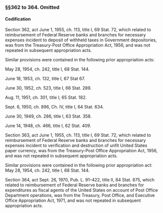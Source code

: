 ### §§362 to 364. Omitted ###

#### Codification ####

Section 362, act June 1, 1955, ch. 113, title I, 69 Stat. 72, which related to reimbursement of Federal Reserve banks and branches for necessary expenses incident to deposit of withheld taxes in Government depositories, was from the Treasury-Post Office Appropriation Act, 1956, and was not repeated in subsequent appropriation acts.

Similar provisions were contained in the following prior appropriation acts:

May 28, 1954, ch. 242, title I, 68 Stat. 144.

June 18, 1953, ch. 132, title I, 67 Stat 67.

June 30, 1952, ch. 523, title I, 66 Stat. 289.

Aug. 11, 1951, ch. 301, title I, 65 Stat. 182.

Sept. 6, 1950, ch. 896, Ch. IV, title I, 64 Stat. 634.

June 30, 1949, ch. 286, title I, 63 Stat. 358.

June 14, 1948, ch. 466, title I, 62 Stat. 409.

Section 363, act June 1, 1955, ch. 113, title I, 69 Stat. 72, which related to reimbursement of Federal Reserve banks and branches for necessary expenses incident to verification and destruction of unfit United States paper currency, was from the Treasury-Post Office Appropriation Act, 1956, and was not repeated in subsequent appropriation acts.

Similar provisions were contained in the following prior appropriation act: May 28, 1954, ch. 242, title I, 68 Stat. 144.

Section 364, act Sept. 26, 1970, Pub. L. 91–422, title II, 84 Stat. 875, which related to reimbursement of Federal Reserve banks and branches for expenditures as fiscal agents of the United States on account of Post Office Department operations, was from the Treasury, Post Office, and Executive Office Appropriation Act, 1971, and was not repeated in subsequent appropriation acts.
